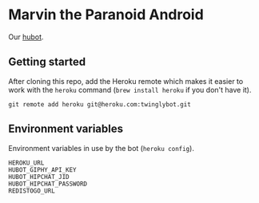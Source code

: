 # Marvin the Paranoid Android

Our [hubot](http://hubot.github.com/).

## Getting started

After cloning this repo, add the Heroku remote which makes it easier to work with the `heroku` command (`brew install heroku` if you don't have it).

    git remote add heroku git@heroku.com:twinglybot.git

## Environment variables

Environment variables in use by the bot (`heroku config`).

    HEROKU_URL
    HUBOT_GIPHY_API_KEY
    HUBOT_HIPCHAT_JID
    HUBOT_HIPCHAT_PASSWORD
    REDISTOGO_URL
